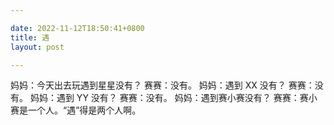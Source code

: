 ```yaml
---

date: 2022-11-12T18:50:41+0800
title: 遇
layout: post

---
```


妈妈：今天出去玩遇到星星没有？
赛赛：没有。
妈妈：遇到 XX 没有？
赛赛：没有。
妈妈：遇到 YY 没有？
赛赛：没有。
妈妈：遇到赛小赛没有？
赛赛：赛小赛是一个人。“遇”得是两个人啊。
